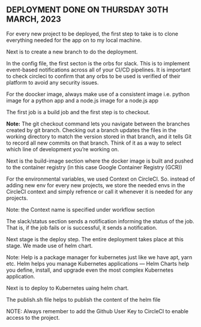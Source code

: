 ## **DEPLOYMENT DONE ON THURSDAY 30TH MARCH, 2023**

For every new project to be deployed, the first step to take is to clone everything needed for the app on to my local machine.

Next is to create a new branch to do the deployment.

In the config file, the first  secton is the orbs  for slack. This is to implement event-based notifications across all of your CI/CD pipelines. It is important to check circleci to confirm that any orbs to be used is verified of their platform to avoid any security issues.

For the doocker image, always make use of a consistent image i.e. python image for a python app and a node.js image for a node.js app



The first job is a build job and the first step is to checkout.

**Note:** The git checkout command lets you navigate between the branches created by git branch. Checking out a branch updates the files in the working directory to match the version stored in that branch, and it tells Git to record all new commits on that branch. Think of it as a way to select which line of development you’re working on.

Next is the build-image section where the docker image is built and pushed to the container registry (in this case Google Container Registry (GCR))


For the environmental variables, we used Context on CircleCI. So. instead of adding new env for every new projects, we store the needed envs in the CircleCI context and simply refrence or call it whenever it is needed for any projects.


Note: the Context name is specified under workflow section


The slack/status section sends a notification informing the status of the job. That is, if the job fails or is successful, it sends a notification.

Next stage is the deploy step. The entire deployment takes place at this stage. We made use of helm chart.

Note: Help is a package manager for kubernetes just like we have apt, yarn etc. Helm helps you manage Kubernetes applications — Helm Charts help you define, install, and upgrade even the most complex Kubernetes application.

Next is to deploy to Kubernetes uaing helm chart.

The publish.sh file helps to publish the content of the helm file



NOTE: Always remember to add the Github User Key to CircleCI to enable access to the project.